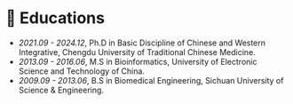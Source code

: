 
# 📖 Educations
- *2021.09 - 2024.12*, Ph.D in Basic Discipline of Chinese and Western Integrative, Chengdu University of Traditional Chinese Medicine.
- *2013.09 - 2016.06*, M.S in Bioinformatics, University of Electronic Science and Technology of China.
- *2009.09 - 2013.06*, B.S in Biomedical Engineering, Sichuan University of Science & Engineering.
